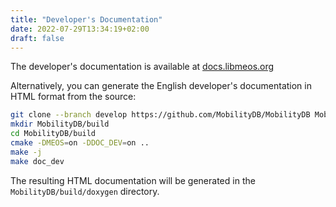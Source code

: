 ```yaml
---
title: "Developer's Documentation"
date: 2022-07-29T13:34:19+02:00
draft: false
---
```


The developer's documentation is available at [docs.libmeos.org](http://docs.libmeos.org/)

Alternatively, you can generate the English developer's documentation in HTML format from the source: 


```bash
git clone --branch develop https://github.com/MobilityDB/MobilityDB MobilityDB
mkdir MobilityDB/build
cd MobilityDB/build
cmake -DMEOS=on -DDOC_DEV=on ..
make -j
make doc_dev
```

The resulting HTML documentation will be generated in the `MobilityDB/build/doxygen` directory.